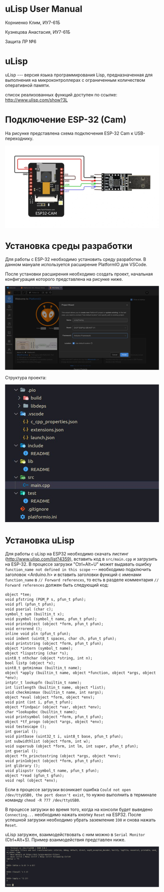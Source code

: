 
# uLisp User Manual

Корниенко Клим, ИУ7-61Б

Кузнецова Анастасия, ИУ7-61Б

Защита ЛР №6

# uLisp

uLisp --- версия языка программирования Lisp, предназначенная для выполнения на микроконтроллерах с ограниченным количеством оперативной памяти.

список реализованных функций доступен по ссылке: http://www.ulisp.com/show?3L

# Подключение ESP-32 (Cam)

На рисунке представлена схема подключения ESP-32 Cam к USB-переходнику.

![](pins.png)

# Установка среды разработки

Для работы с ESP-32 необходимо установить среду разработки. В данном мануале используется расширение PlatformIO для VSCode.

После установки расширения необходимо создать проект, начальная конфигурация которого представлена на рисунке ниже.

![](project.png)

Структура проекта:

![](pstruct.png)

# Установка uLisp

Для работы с uLisp на ESP32 необходимо скачать листинг (http://www.ulisp.com/list?4359), вставить код в `src/main.cpp` и загрузить на ESP-32. В процессе загрузки "Ctrl+Alt+U" может выдавать ошибку `function_name not defined in this scope` --- необходимо подключить заголовок <Arduino.h> и вставить заголовки функций с именами `function_name` в `// Forward references`, то есть в разделе комментария `// Forward references` должен быть следующий код:
```
object *tee;
void pfstring (PGM_P s, pfun_t pfun);
void pfl (pfun_t pfun);
void pserial (char c);
symbol_t sym (builtin_t x);
void psymbol (symbol_t name, pfun_t pfun);
void printobject (object *form, pfun_t pfun);
void errorend ();
inline void pln (pfun_t pfun);
void indent (uint8_t spaces, char ch, pfun_t pfun);
void printstring (object *form, pfun_t pfun);
object *intern (symbol_t name);
object *lispstring (char *s);
uint8_t nthchar (object *string, int n);
bool listp (object *x);
uint8_t getminmax (builtin_t name);
object *apply (builtin_t name, object *function, object *args, object *env);
intptr_t lookupfn (builtin_t name);
int listlength (builtin_t name, object *list);
void checkminmax (builtin_t name, int nargs);
object *eval (object *form, object *env);
void pint (int i, pfun_t pfun);
object *findpair (object *var, object *env);
char *lookupdoc (builtin_t name);
void printsymbol (object *form, pfun_t pfun);
object *tf_progn (object *args, object *env);
void testescape ();
int gserial ();
void pintbase (uint32_t i, uint8_t base, pfun_t pfun);
int subwidthlist (object *form, int w);
void supersub (object *form, int lm, int super, pfun_t pfun);
int gserial ();
object *fn_princtostring (object *args, object *env);
void prin1object (object *form, pfun_t pfun);
int glibrary ();
void plispstr (symbol_t name, pfun_t pfun);
object *read (gfun_t gfun);
void repl (object *env);
```

Если в процессе загрузки возникает ошибка `Could not open /dev/ttyUSB0, the port doesn't exist`, то нужно выполнить в терминале команду `chmod -R 777 /dev/ttyUSB0`.

В процессе загрузки во время того, когда на консоли будет выведено `Connecting...` необходимо нажать кнопку `Reset` на ESP32. После успешной загрузки необходимо убрать заземление `IO0` и снова нажать `Reset`.

uLisp загружен, взаимодействовать с ним можно в `Serial Monitor` (Ctrl+Alt+S). Пример взаимодействия представлен ниже.

![](prog.png)
